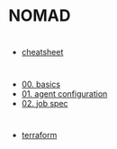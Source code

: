 # NOMAD

#

- [cheatsheet](./cheatsheet.md)

#

- [00. basics](./MAIN_DOCS/00.basics.md)
- [01. agent configuration](./MAIN_DOCS/01.agent.config.md)
- [02. job spec](./MAIN_DOCS/02.job.spec.md)

# 

- [terraform](./TERRAFORM/index.md)
